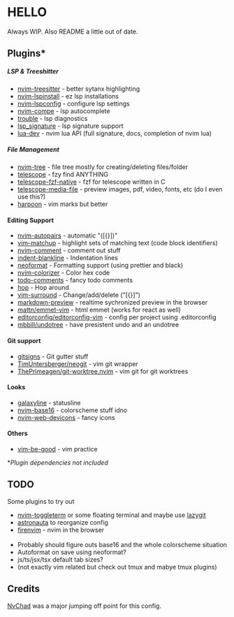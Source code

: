 # HELLO
Always WIP.
Also README a little out of date.

## Plugins\*
##### LSP & Treeshitter
- [nvim-treesitter](https://github.com/nvim-treesitter/nvim-treesitter) - better sytanx highlighting
- [nvim-lspinstall](https://github.com/kabouzeid/nvim-lspinstall) - ez lsp installations
- [nvim-lspconfig](https://github.com/neovim/nvim-lspconfig") - configure lsp settings
- [nvim-compe](https://github.com/hrsh7th/nvim-compe) - lsp autocomplete
- [trouble](https://github.com/folke/trouble.nvim) - lsp diagnostics
- [lsp_signature](https://github.com/ray-x/lsp_signature.nvim) - lsp signature support
- [lua-dev](https://github.com/folke/lua-dev.nvim) - nvim lua API (full signature, docs, completion of nvim lua)

##### File Management
- [nvim-tree](https://github.com/kyazdani42/nvim-tree.lua) - file tree mostly for creating/deleting files/folder
- [telescope](https://github.com/nvim-telescope/telescope.nvim) - fzy find ANYTHING
- [telescope-fzf-native](https://github.com/nvim-telescope/telescope-fzf-native.nvim) - fzf for telescope written in C
- [telescope-media-file](https://github.com/nvim-telescope/telescope-media-files.nvim) - preview images, pdf, video, fonts, etc (do I even use this?)
- [harpoon](https://github.com/ThePrimeagen/harpoon) - vim marks but better

#### Editing Support
- [nvim-autopairs](https://github.com/windwp/nvim-autopais) - automatic "([{}])"
- [vim-matchup](https://github.com/andymass/vim-matchup) - highlight sets of matching text (code block identifiers)
- [nvim-comment](https://github.com/terrortylor/nvim-comment) - comment out stuff
- [indent-blankline](https://github.com/lukas-reineke/indent-blankline.nvim) - Indentation lines
- [neoformat](https://github.com/sbdchd/neoformat) - Formatting support (using prettier and black)
- [nvim-colorizer](https://github.com/norcalli/nvim-colorizer.lua) - Color hex code
- [todo-comments](https://github.com/folke/todo-comments.nvim) - fancy todo comments
- [hop](https://github.com/phaazon/hop.nvim) - Hop around
- [vim-surround](https://github.com/tpope/vim-surround) - Change/add/delete ("[{<tags></tags>}]")
- [markdown-preview](https://github.com/iamcco/markdown-preview.nvim) - realtime sychronized preview in the browser
- [mattn/emmet-vim](https://github.com/mattn/emmet-vim) - html emmet (works for react as well)
- [editorconfig/editorconfig-vim](https://github.com/editorconfig/editorconfig-vim) - config per project using .editorconfig
- [mbbill/undotree](https://github.com/mbbill/undotree) - have presistent undo and an undotree

#### Git support
- [gitsigns](https://github.com/lewis6991/gitsigns.nvim) - Git gutter stuff
- [TimUntersberger/neogit](https://github.com/TimUntersberger/neogit) - vim git wrapper
- [ThePrimeagen/git-worktree.nvim](https://github.com/ThePrimeagen/git-worktree.nvim) - vim git for git worktrees

#### Looks
- [galaxyline](https://github.com/glepnir/galaxyline.nvim) - statusline
- [nvim-base16](https://github.com/siduck76/nvim-base16.lua) - colorscheme stuff idno
- [nvim-web-devicons](https://github.com/kyazdani42/nvim-web-devicons) - fancy icons

#### Others
- [vim-be-good](https://github.com/ThePrimeagen/vim-be-good) - vim practice


\**Plugin dependencies not included*

## TODO
Some plugins to try out
- [nvim-toggleterm](https://github.com/akinsho/nvim-toggleterm.lua) or some floating terminal and maybe use [lazygit](https://github.com/jesseduffield/lazygit)
- [astronauta](https://github.com/tjdevries/astronauta.nvim) to reorganize config
- [firenvim](https://github.com/glacambre/firenvim) - nvim in the browser
<br/><br/>
- Probably should figure outs base16 and the whole colorscheme situation
- Autoformat on save using neoformat?
- js/ts/jsx/tsx default tab sizes?
- (not exactly vim related but check out tmux and mabye tmux plugins)

## Credits
[NvChad](https://github.com/siduck76/NvChad) was a major jumping off point for this config.
